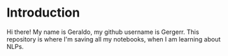 # Introduction
Hi there! 
My name is Geraldo, my github username is Gergerr.
This repository is where I'm saving all my notebooks, when I am learning about NLPs.
